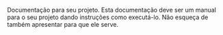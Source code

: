 Documentação para seu projeto. Esta documentação deve ser um manual para o seu projeto dando instruções como executá-lo. Não esqueça de também apresentar para que ele serve.


